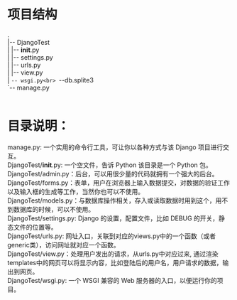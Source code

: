 # 项目结构

.<br>
|-- DjangoTest<br>
|   |-- __init__.py<br>
|   |-- settings.py<br>
|   |-- urls.py<br>
|   |-- view.py<br>
|   `-- wsgi.py<br>
`--db.splite3<br>
`-- manage.py<br>
<br>

# 目录说明：<br>

manage.py: 一个实用的命令行工具，可让你以各种方式与该 Django 项目进行交互。<br>
DjangoTest/__init__.py: 一个空文件，告诉 Python 该目录是一个 Python 包。<br>
DjangoTest/admin.py：后台，可以用很少量的代码就拥有一个强大的后台。<br>
DjangoTest/forms.py：表单，用户在浏览器上输入数据提交，对数据的验证工作以及输入框的生成等工作，当然你也可以不使用。<br>
DjangoTest/models.py：与数据库操作相关，存入或读取数据时用到这个，用不到数据库的时候，可以不使用。<br>
DjangoTest/settings.py: Django 的设置，配置文件，比如 DEBUG 的开关，静态文件的位置等。<br>
DjangoTest/urls.py: 网址入口，关联到对应的views.py中的一个函数（或者generic类），访问网址就对应一个函数。<br>
DjangoTest/view.py：处理用户发出的请求，从urls.py中对应过来, 通过渲染templates中的网页可以将显示内容，比如登陆后的用户名，用户请求的数据，输出到网页。<br>
DjangoTest/wsgi.py: 一个 WSGI 兼容的 Web 服务器的入口，以便运行你的项目。<br>